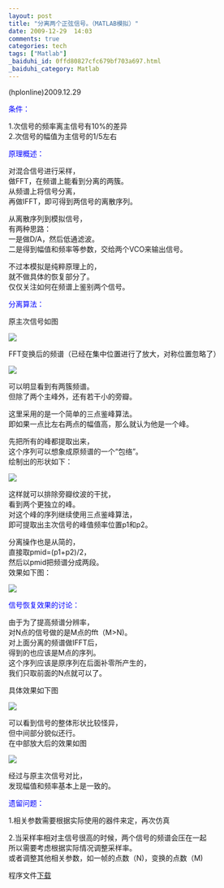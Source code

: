 ```yaml
---
layout: post
title: "分离两个正弦信号。（MATLAB模拟）"
date: 2009-12-29  14:03
comments: true
categories: tech
tags: ["Matlab"]
_baiduhi_id: 0ffd80827cfc679bf703a697.html
_baiduhi_category: Matlab
---
```


<p>(hplonline)2009.12.29</p>
<p><font color="#0000ff">条件：</font></p>
<p>1.次信号的频率离主信号有10%的差异<br/>
2.次信号的幅值为主信号的1/5左右</p>
<p><font color="#0000ff">原理概述：</font></p>
<p>对混合信号进行采样，<br/>
做FFT，在频谱上能看到分离的两簇。<br/>
从频谱上将信号分离，<br/>
再做IFFT，即可得到两信号的离散序列。</p>
<p>从离散序列到模拟信号，<br/>
有两种思路：<br/>
一是做D/A，然后低通滤波。<br/>
二是得到幅值和频率等参数，交给两个VCO来输出信号。</p>
<p>不过本模拟是纯粹原理上的，<br/>
就不做具体的恢复部分了。<br/>
仅仅关注如何在频谱上鉴别两个信号。</p>
<p><font color="#0000ff">分离算法：</font></p>
<p>原主次信号如图</p>
<p><span><img class="blogimg" border="0" small="0" src="http://hiphotos.baidu.com/hplonline/pic/item/30d5b20efb4cbad737d122df.jpg"/><br/></span></p>
<p>FFT变换后的频谱（已经在集中位置进行了放大，对称位置忽略了）</p>
<p><span><img class="blogimg" border="0" small="0" src="http://hiphotos.baidu.com/hplonline/pic/item/8ed7f2dc15a15491cc1166d8.jpg"/><br/></span></p>
<p>可以明显看到有两簇频谱。<br/>
但除了两个主峰外，还有若干小的旁瓣。</p>
<p>这里采用的是一个简单的三点鉴峰算法。<br/>
即如果一点比左右两点的幅值高，那么就认为他是一个峰。</p>
<p>先把所有的峰都提取出来，<br/>
这个序列可以想象成原频谱的一个“包络”。<br/>
绘制出的形状如下：</p>
<p><span><img class="blogimg" border="0" small="0" src="http://hiphotos.baidu.com/hplonline/pic/item/76e3c33db06cd5f79e3d62da.jpg"/><br/></span></p>
<p>这样就可以排除旁瓣纹波的干扰，<br/>
看到两个更独立的峰。<br/>
对这个峰的序列继续使用三点鉴峰算法，<br/>
即可提取出主次信号的峰值频率位置p1和p2。</p>
<p>分离操作也是从简的，<br/>
直接取pmid=(p1+p2)/2，<br/>
然后以pmid把频谱分成两段。<br/>
效果如下图：</p>
<p><span><img class="blogimg" border="0" small="0" src="http://hiphotos.baidu.com/hplonline/pic/item/83afdc88049969a4a5c272a5.jpg"/><br/></span></p>
<p><font color="#0000ff">信号恢复效果的讨论：</font></p>
<p>由于为了提高频谱分辨率，<br/>
对N点的信号做的是M点的fft（M&gt;N)。<br/>
对上面分离的频谱做IFFT后，<br/>
得到的也应该是M点的序列。<br/>
这个序列应该是原序列在后面补零所产生的，<br/>
我们只取前面的N点就可以了。</p>
<p>具体效果如下图</p>
<p><span><img class="blogimg" border="0" small="0" src="http://hiphotos.baidu.com/hplonline/pic/item/1d1e3badbf4898394a36d6a6.jpg"/><br/></span></p>
<p>可以看到信号的整体形状比较怪异，<br/>
但中间部分貌似还行。<br/>
在中部放大后的效果如图</p>
<p><span><img class="blogimg" border="0" small="0" src="http://hiphotos.baidu.com/hplonline/pic/item/a71758660eb1e714aa184ca6.jpg"/><br/></span></p>
<p>经过与原主次信号对比，<br/>
发现幅值和频率基本上是一致的。</p>
<p><font color="#0000ff">遗留问题：</font></p>
<p>1.相关参数需要根据实际使用的器件来定，再次仿真</p>
<p>2.当采样率相对主信号很高的时候，两个信号的频谱会压在一起<br/>
所以需要考虑根据实际情况调整采样率。<br/>
或者调整其他相关参数，如一帧的点数（N)，变换的点数（M)</p>
<p>程序文件<a target="_blank" href="http://www.box.net/shared/k8dmu7e316">下载</a></p>
<p> </p>
